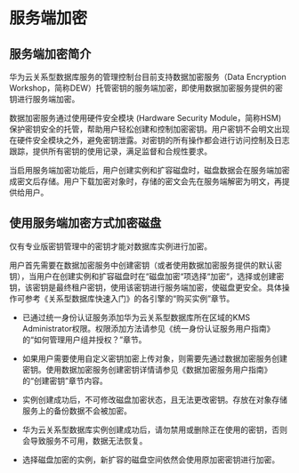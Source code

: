 # 服务端加密<a name="rds_sqlserver_05_0025"></a>

## 服务端加密简介<a name="rds_05_0025_section88903529920"></a>

华为云关系型数据库服务的管理控制台目前支持数据加密服务（Data Encryption Workshop，简称DEW）托管密钥的服务端加密，即使用数据加密服务提供的密钥进行服务端加密。

数据加密服务通过使用硬件安全模块 \(Hardware Security Module，简称HSM\) 保护密钥安全的托管，帮助用户轻松创建和控制加密密钥。用户密钥不会明文出现在硬件安全模块之外，避免密钥泄露。对密钥的所有操作都会进行访问控制及日志跟踪，提供所有密钥的使用记录，满足监督和合规性要求。

当启用服务端加密功能后，用户创建实例和扩容磁盘时，磁盘数据会在服务端加密成密文后存储。用户下载加密对象时，存储的密文会先在服务端解密为明文，再提供给用户。

## 使用服务端加密方式加密磁盘<a name="rds_05_0025_section0914163013535"></a>

仅有专业版密钥管理中的密钥才能对数据库实例进行加密。

用户首先需要在数据加密服务中创建密钥（或者使用数据加密服务提供的默认密钥），当用户在创建实例和扩容磁盘时在“磁盘加密“项选择“加密“，选择或创建密钥，该密钥是最终租户密钥，使用该密钥进行服务端加密，使磁盘更安全。具体操作可参考《关系型数据库快速入门》的各引擎的“购买实例”章节。

-   已通过统一身份认证服务添加华为云关系型数据库所在区域的KMS Administrator权限。权限添加方法请参见《统一身份认证服务用户指南》的“如何管理用户组并授权？”章节。
-   如果用户需要使用自定义密钥加密上传对象，则需要先通过数据加密服务创建密钥。使用数据加密服务创建密钥详情请参见《数据加密服务用户指南》的“创建密钥”章节内容。

-   实例创建成功后，不可修改磁盘加密状态，且无法更改密钥。存放在对象存储服务上的备份数据不会被加密。
-   华为云关系型数据库实例创建成功后，请勿禁用或删除正在使用的密钥，否则会导致服务不可用，数据无法恢复。
-   选择磁盘加密的实例，新扩容的磁盘空间依然会使用原加密密钥进行加密。

